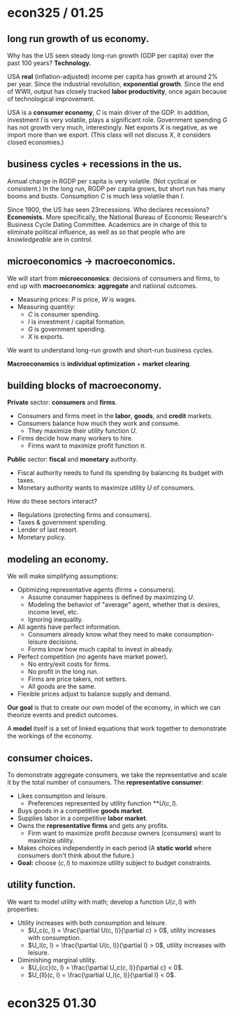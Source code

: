 # econ325 / 01.25

## long run growth of us economy.

Why has the US seen steady long-run growth (GDP per capita) over the past 100 years? **Technology.**

USA **real** (inflation-adjusted) income per capita has growth at around $2\%$ per year. Since the industrial revolution, **exponential growth**. Since the end of WWII, output has closely tracked **labor productivity**, once again because of technological improvement.

USA is a **consumer economy**, $C$ is main driver of the GDP. In addition, investment $I$ is very volatile, plays a significant role. Government spending $G$ has not growth very much, interestingly. Net exports $X$ is negative, as we import more than we export. (This class will not discuss $X$​, it considers closed economies.)

## business cycles + recessions in the us.

Annual change in RGDP per capita is very volatile. (Not cyclical or consistent.) In the long run, RGDP per capita grows, but short run has many booms and busts. Consumption $C$ is much less volatile than $I$​.

Since 1900, the US has seen $23$​ recessions. Who declares recessions? **Economists.** More specifically, the National Bureau of Economic Research's Business Cycle Dating Committee. Academics are in charge of this to eliminate political influence, as well as so that people who are *knowledgeable* are in control.

## microeconomics $\rightarrow$ macroeconomics.

We will start from **microeconomics**: decisions of consumers and firms, to end up with **macroeconomics**: **aggregate** and national outcomes.

- Measuring prices: $P$ is price, $W$ is wages.
- Measuring quantity: 
  - $C$ is consumer spending.
  - $I$ is investment / capital formation.
  - $G$ is government spending.
  - $X$ is exports.

We want to understand long-run growth and short-run business cycles.

**Macroeconomics** is **individual optimization** $+$ **market clearing**.

## building blocks of macroeconomy.

**Private** sector: **consumers** and **firms**.

- Consumers and firms meet in the **labor**, **goods**, and **credit** markets. 
- Consumers balance how much they work and consume. 
  - They maximize their utility function $U$.
- Firms decide how many workers to hire. 
  - Firms want to maximize profit function $\pi$.

**Public** sector: **fiscal** and **monetary** authority.

- Fiscal authority needs to fund its spending by balancing its budget with taxes.
- Monetary authority wants to maximize utility $U$ of consumers.

How do these sectors interact?

- Regulations (protecting firms and consumers).
- Taxes & government spending.
- Lender of last resort.
- Monetary policy.

## modeling an economy.

We will make simplifying assumptions:

- Optimizing representative agents (firms + consumers).
  - Assume consumer happiness is defined by maximizing $U$.
  - Modeling the behavior of "average" agent, whether that is desires, income level, etc.
  - Ignoring inequality.
- All agents have perfect information.
  - Consumers already know what they need to make consumption-leisure decisions.
  - Forms know how much capital to invest in already.
- Perfect competition (no agents have market power).
  - No entry/exit costs for firms.
  - No profit in the long run.
  - Firms are price takers, not setters.
  - All goods are the same.
- Flexible prices adjust to balance supply and demand.

**Our goal** is that to create our own model of the economy, in which we can theorize events and predict outcomes.

A **model** itself is a set of linked equations that work together to demonstrate the workings of the economy.

## consumer choices.

To demonstrate aggregate consumers, we take the representative and scale it by the total number of consumers. The **representative consumer**:

- Likes consumption and leisure. 
  - Preferences represented by utility function **$U(c, l)$​.
- Buys goods in a competitive **goods market**.
- Supplies labor in a competitive **labor market**.
- Owns the **representative firms** and gets any profits.
  - Firm want to maximize profit *because* owners (consumers) want to maximize utility.
- Makes choices independently in each period (A **static world** where consumers don't think about the future.)
- **Goal:** choose $(c, l)$​​ to maximize utility subject to budget constraints.

## utility function.

We want to model utility with math; develop a function $U(c, l)$ with properties:

- Utility increases with both consumption and leisure.
  - $U_c(c, l) = \frac{\partial U(c, l)}{\partial c} > 0$​, utility increases with consumption.
  - $U_l(c, l) = \frac{\partial U(c, l)}{\partial l} > 0$, utility increases with leisure.
- Diminishing marginal utility.
  - $U_{cc}(c, l) = \frac{\partial U_c(c, l)}{\partial c} < 0$​.
  - $U_{ll}(c, l) = \frac{\partial U_l(c, l)}{\partial l} < 0$.

# econ325 01.30

